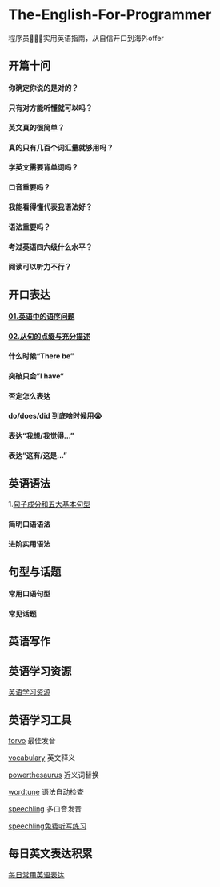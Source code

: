 # The-English-For-Programmer
程序员👨🏻‍💻实用英语指南，从自信开口到海外offer

## 开篇十问

#### 你确定你说的是对的？

#### 只有对方能听懂就可以吗？

#### 英文真的很简单？

#### 真的只有几百个词汇量就够用吗？

#### 学英文需要背单词吗？

#### 口音重要吗？

#### 我能看得懂代表我语法好？

#### 语法重要吗？

#### 考过英语四六级什么水平？

#### 阅读可以听力不行？

## 开口表达

#### [01.英语中的语序问题](https://github.com/fltenwall/The-English-For-Programmer/blob/main/%E5%BC%80%E5%8F%A3%E8%A1%A8%E8%BE%BE/01.%E8%8B%B1%E8%AF%AD%E4%B8%AD%E7%9A%84%E8%AF%AD%E5%BA%8F%E9%97%AE%E9%A2%98.md)

#### [02.从句的点缀与充分描述](https://github.com/fltenwall/The-English-For-Programmer/blob/main/%E5%BC%80%E5%8F%A3%E8%A1%A8%E8%BE%BE/02.%E4%BB%8E%E5%8F%A5%E7%9A%84%E7%82%B9%E7%BC%80%E4%B8%8E%E5%85%85%E5%88%86%E6%8F%8F%E8%BF%B0.md)

#### 什么时候“There be”

#### 突破只会”I have“

#### 否定怎么表达

#### do/does/did 到底啥时候用😭

#### 表达“我想/我觉得...”

#### 表达“这有/这是...”

## 英语语法

1.[句子成分和五大基本句型](https://github.com/fltenwall/The-English-For-Programmer/blob/main/%E8%8B%B1%E8%AF%AD%E8%AF%AD%E6%B3%95/1.%E5%8F%A5%E5%AD%90%E6%88%90%E5%88%86%E5%92%8C%E4%BA%94%E5%A4%A7%E5%9F%BA%E6%9C%AC%E5%8F%A5%E5%9E%8B.md)

#### 简明口语语法

#### 进阶实用语法

## 句型与话题

#### 常用口语句型

#### 常见话题

## 英语写作


## 英语学习资源

[英语学习资源](https://github.com/fltenwall/The-English-For-Programmer/blob/main/%E5%AD%A6%E4%B9%A0%E8%B5%84%E6%BA%90/resource.md)


## 英语学习工具

[forvo](https://zh.forvo.com/) 最佳发音

[vocabulary](https://www.vocabulary.com/) 英文释义

[powerthesaurus](https://www.powerthesaurus.org/) 近义词替换

[wordtune](https://app.wordtune.com/editor/) 语法自动检查

[speechling](https://speechling.com/how-to/zen-mo-shuo-wo-zhun-bei-hao-le-yong-ying-wen-1697) 多口音发音

[speechling免费听写练习](https://speechling.com/zh/dictation)


## 每日英文表达积累

[每日常用英语表达](https://github.com/fltenwall/The-English-For-Programmer/blob/main/%E6%AF%8F%E6%97%A5%E8%8B%B1%E6%96%87/everyday.md)



